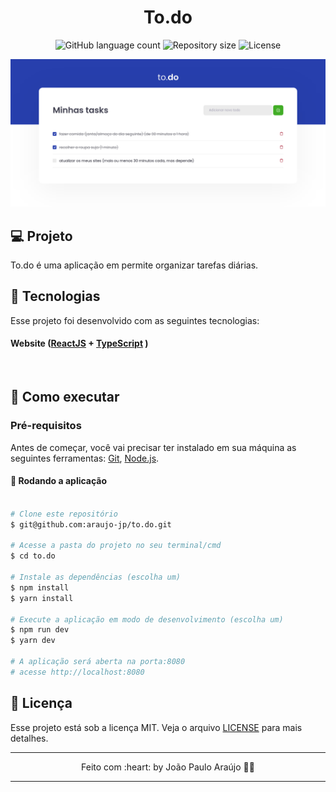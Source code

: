 <h1 align="center">To.do</h1>

<p align="center">
	<img alt="GitHub language count" src="https://img.shields.io/github/languages/count/araujo-jp/to.do?color=%2304D361">

  <img alt="Repository size" src="https://img.shields.io/github/repo-size/araujo-jp/to.do">

  <img alt="License" src="https://img.shields.io/badge/license-MIT-brightgreen">
</p>

<p align="center">
	<img src=".github/cover.png" width="800px">
</p>

## 💻 Projeto

To.do é uma aplicação em permite organizar tarefas diárias.

## 🧪 Tecnologias

Esse projeto foi desenvolvido com as seguintes tecnologias:

#### **Website**  ([ReactJS](https://reactjs.org/) +  [TypeScript](https://www.typescriptlang.org/) )
<br>

## 🚀 Como executar

### Pré-requisitos

Antes de começar, você vai precisar ter instalado em sua máquina as seguintes ferramentas:
[Git](https://git-scm.com), [Node.js](https://nodejs.org/en/).

#### 🧭 Rodando a aplicação

```bash

# Clone este repositório
$ git@github.com:araujo-jp/to.do.git

# Acesse a pasta do projeto no seu terminal/cmd
$ cd to.do

# Instale as dependências (escolha um)
$ npm install
$ yarn install

# Execute a aplicação em modo de desenvolvimento (escolha um)
$ npm run dev
$ yarn dev

# A aplicação será aberta na porta:8080
# acesse http://localhost:8080
```
## 📝 Licença

Esse projeto está sob a licença MIT. Veja o arquivo [LICENSE](./LICENSE) para mais detalhes.

---

<p align="center">Feito com :heart: by João Paulo Araújo 👋🏻</p>

---